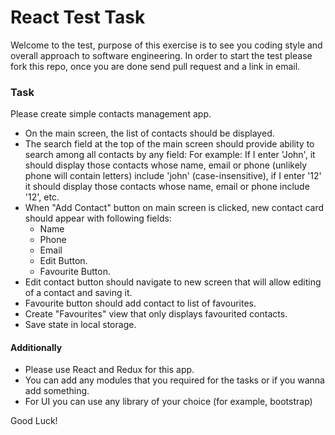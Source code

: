 React Test Task
===

Welcome to the test, purpose of this exercise is to see you coding style and overall approach
to software engineering. In order to start the test please
fork this repo, once you are done send pull request and a link in email.

### Task

Please create simple contacts management app.

* On the main screen, the list of contacts should be displayed.
* The search field at the top of the main screen should provide ability to search among all contacts by any field:
 For example: If I enter 'John', it should display those contacts whose name, email or phone (unlikely phone will contain letters) include 'john' (case-insensitive),
 if I enter '12' it should display those contacts whose name, email or phone include '12', etc.
* When "Add Contact" button on main screen is clicked, new contact card should appear with following fields:
    * Name
    * Phone
    * Email
    * Edit Button.
    * Favourite Button.
* Edit contact button should navigate to new screen that will allow editing of a contact and saving it.
* Favourite button should add contact to list of favourites.
* Create "Favourites" view that only displays favourited contacts.
* Save state in local storage.

#### Additionally
* Please use React and Redux for this app.
* You can add any modules that you required for the tasks or if you wanna add something.
* For UI you can use any library of your choice (for example, bootstrap)

Good Luck!
